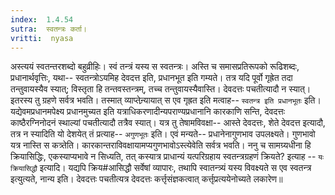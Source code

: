 ```yaml
---
index:  1.4.54
sutra:  स्वतन्त्रः कर्ता।
vritti:  nyasa
---
```


अस्त्ययं स्वतन्तरशब्दो बहुव्रीहिः। स्वं तन्त्रं यस्य स स्वतन्त्रः। अस्ति च समासप्रतिरूपको रूढिशब्दः, प्रधानार्थवृत्तिः, यथा-- स्वतन्त्रोऽयमिह देवदत्त इति, प्रधानभूत इति गम्यते। तत्र यदि पूर्वो गृह्रेत तदा तन्तुवायस्यैव स्यात्; विस्तृता हि तन्तवस्तन्त्रम्, तच्च तन्तुवायस्यैवास्ति। देवदत्तः पचतीत्यादौ न स्यात्। इतरस्य तु ग्रहणे सर्वत्र भवति। तस्मात् व्याप्तेन्र्यायात् स एव गृह्रत इति मत्वाह-- `स्वतन्त्र इति प्रधानभूतः` इति। यद्येवमप्रधानमपेक्ष्य प्रधानमुच्यत इति यत्राधिकरणादीन्यपराण्यप्रधानानि कारकाणि सन्ति, देवदत्तः काष्ठैरग्निनोदनं स्थाल्यां पचतीत्यादौ तत्रैव स्यात्। यत्र तु तेषामविवक्षा-- आस्ते देवदत्तः, शेते देवदत्त इत्यादौ, तत्र न स्यादिति यो देशयेत् तं प्रत्याह-- `अगुणभूतः` इति। एवं मन्यते-- प्रधानेनागुणभाव उपलक्ष्यते। गुणभावो यत्र नास्ति स कत्र्तेति। कारकान्तराविवक्षायामप्यगुणभावोऽस्त्येवेति सर्वत्र भवति। ननु च सामग्र्यधीना हि क्रियासिद्धिः, एकस्याप्यभावे न सिध्यति, तत् कस्यात्र प्राधान्यं यत्परिग्रहाय स्वतन्त्रग्रहणं क्रियते? इत्याह -- `यः क्रियासिद्धौ` इत्यादि। यद्यपि क्रिय#आसिद्धौ सर्वेषां व्यापारः, तथापि स्वातन्त्र्यं यस्य विवक्ष्यते स एव स्वतन्त्र इत्युत्यते, नान्य इति। देवदत्तः पचतीत्यत्र देवदत्तः कर्त्तृसंज्ञकत्वात् कर्त्तृप्रत्ययेनोच्यते लकारेण॥
